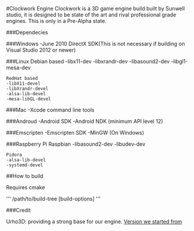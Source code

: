 #Clockwork Engine
 Clockwork is a 3D game engine build built by Sunwell studio, it is designed to be state of the art and rival professional grade engines. This is only in a Pre-Alpha state.

###Dependecies

 ###Windows
 	-June 2010 DirectX SDK(This is not necessary if building on Visual Studio 2012 or newer)

 ###Linux
 	Debian based
 	-libx11-dev
 	-libxrandr-dev
 	-libasound2-dev
 	-libgl1-mesa-dev

 	RedHat based
 	-libX11-devel
 	-libXrandr-devel
 	-alsa-lib-devel 
 	-mesa-libGL-devel

 ###Mac
 	-Xcode command line tools
 
 ###Androud
 	-Android SDK
 	-Android NDK (minimum API level 12) 

 ###Emscripten
 	-Emscripten SDK
 	-MinGW (On Windows)

 ###Raspberry Pi
 	Raspbian
 	-libasound2-dev
 	-libudev-dev

 	Pidora
 	-alsa-lib-devel
 	-systemd-devel



##How to build

Requires cmake

'''
<script-name> /path/to/build-tree [build-options]
'''



###Credit

Urho3D: providing a strong base for our engine. [Version we started from](https://github.com/urho3d/Urho3D/tree/c94bd4310b06e423b4f540e41da269d42fe09a2b)
